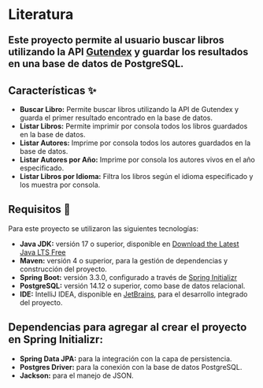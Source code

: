 # Literatura

### <span style="font-size:larger;">Este proyecto permite al usuario buscar libros utilizando la API [Gutendex](https://gutendex.com/) y guardar los resultados en una base de datos de PostgreSQL.

## Características ✨

- **Buscar Libro:** Permite buscar libros utilizando la API de Gutendex y guarda el primer resultado encontrado en la base de datos.
- **Listar Libros:** Permite imprimir por consola todos los libros guardados en la base de datos.
- **Listar Autores:** Imprime por consola todos los autores guardados en la base de datos.
- **Listar Autores por Año:** Imprime por consola los autores vivos en el año especificado.
- **Listar Libros por Idioma:** Filtra los libros según el idioma especificado y los muestra por consola.

## Requisitos 🚀

Para este proyecto se utilizaron las siguientes tecnologías:
- **Java JDK:** versión 17 o superior, disponible en [Download the Latest Java LTS Free](https://www.oracle.com/java/technologies/javase-downloads.html)
- **Maven:** versión 4 o superior, para la gestión de dependencias y construcción del proyecto.
- **Spring Boot:** versión 3.3.0, configurado a través de [Spring Initializr](https://start.spring.io/)
- **PostgreSQL:** versión 14.12 o superior, como base de datos relacional.
- **IDE:** IntelliJ IDEA, disponible en [JetBrains](https://www.jetbrains.com/es-es/idea/download/), para el desarrollo integrado del proyecto.

## Dependencias para agregar al crear el proyecto en Spring Initializr:
- **Spring Data JPA:** para la integración con la capa de persistencia.
- **Postgres Driver:** para la conexión con la base de datos PostgreSQL.
- **Jackson:** para el manejo de JSON.
